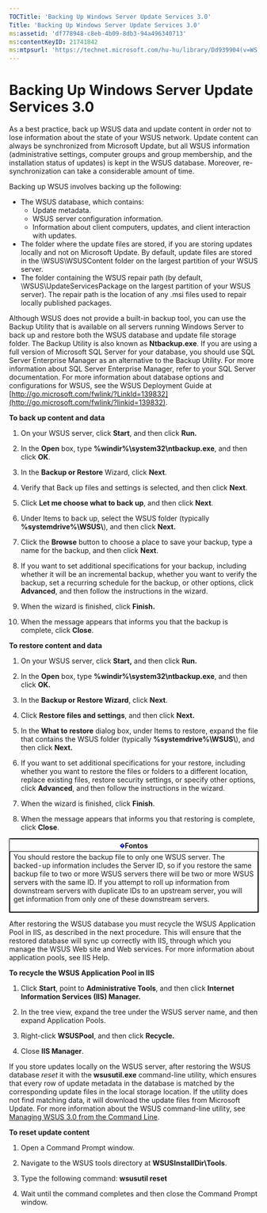 ```yaml
---
TOCTitle: 'Backing Up Windows Server Update Services 3.0'
Title: 'Backing Up Windows Server Update Services 3.0'
ms:assetid: 'df778948-c8eb-4b09-8db3-94a496340713'
ms:contentKeyID: 21741842
ms:mtpsurl: 'https://technet.microsoft.com/hu-hu/library/Dd939904(v=WS.10)'
---
```


Backing Up Windows Server Update Services 3.0
=============================================

As a best practice, back up WSUS data and update content in order not to lose information about the state of your WSUS network. Update content can always be synchronized from Microsoft Update, but all WSUS information (administrative settings, computer groups and group membership, and the installation status of updates) is kept in the WSUS database. Moreover, re-synchronization can take a considerable amount of time.

Backing up WSUS involves backing up the following:

-   The WSUS database, which contains:
    -   Update metadata.
    -   WSUS server configuration information.
    -   Information about client computers, updates, and client interaction with updates.
-   The folder where the update files are stored, if you are storing updates locally and not on Microsoft Update. By default, update files are stored in the \\WSUS\\WSUSContent folder on the largest partition of your WSUS server.
-   The folder containing the WSUS repair path (by default, \\WSUS\\UpdateServicesPackage on the largest partition of your WSUS server). The repair path is the location of any .msi files used to repair locally published packages.

Although WSUS does not provide a built-in backup tool, you can use the Backup Utility that is available on all servers running Windows Server to back up and restore both the WSUS database and update file storage folder. The Backup Utility is also known as **Ntbackup.exe**. If you are using a full version of Microsoft SQL Server for your database, you should use SQL Server Enterprise Manager as an alternative to the Backup Utility. For more information about SQL Server Enterprise Manager, refer to your SQL Server documentation. For more information about database options and configurations for WSUS, see the WSUS Deployment Guide at [http://go.microsoft.com/fwlink/?LinkId=139832](http://go.microsoft.com/fwlink/?linkid=139832).

**To back up content and data**
1.  On your WSUS server, click **Start**, and then click **Run.**

2.  In the **Open** box, type **%windir%\\system32\\ntbackup.exe**, and then click **OK**.

3.  In the **Backup or Restore** Wizard, click **Next**.

4.  Verify that Back up files and settings is selected, and then click **Next**.

5.  Click **Let me choose what to back up**, and then click **Next**.

6.  Under Items to back up, select the WSUS folder (typically **%systemdrive%\\WSUS\\**), and then click **Next.**

7.  Click the **Browse** button to choose a place to save your backup, type a name for the backup, and then click **Next**.

8.  If you want to set additional specifications for your backup, including whether it will be an incremental backup, whether you want to verify the backup, set a recurring schedule for the backup, or other options, click **Advanced**, and then follow the instructions in the wizard.

9.  When the wizard is finished, click **Finish.**

10. When the message appears that informs you that the backup is complete, click **Close**.

**To restore content and data**
1.  On your WSUS server, click **Start,** and then click **Run.**

2.  In the **Open** box, type **%windir%\\system32\\ntbackup.exe**, and then click **OK.**

3.  In the **Backup or Restore Wizard**, click **Next**.

4.  Click **Restore files and settings**, and then click **Next.**

5.  In the **What to restore** dialog box, under Items to restore, expand the file that contains the WSUS folder (typically **%systemdrive%\\WSUS\\**), and then click **Next.**

6.  If you want to set additional specifications for your restore, including whether you want to restore the files or folders to a different location, replace existing files, restore security settings, or specify other options, click **Advanced**, and then follow the instructions in the wizard.

7.  When the wizard is finished, click **Finish**.

8.  When the message appears that informs you that restoring is complete, click **Close**.

<p> </p>
<table style="border:1px solid black;">
<colgroup>
<col width="100%" />
</colgroup>
<thead>
<tr class="header">
<th><img src="images/Dd939904.Important(WS.10).gif" />Fontos</th>
</tr>
</thead>
<tbody>
<tr class="odd">
<td style="border:1px solid black;">You should restore the backup file to only one WSUS server. The backed-up information includes the Server ID, so if you restore the same backup file to two or more WSUS servers there will be two or more WSUS servers with the same ID. If you attempt to roll up information from downstream servers with duplicate IDs to an upstream server, you will get information from only one of these downstream servers.
<p></p>
<p></p></td>
</tr>
</tbody>
</table>
<p> </p>

After restoring the WSUS database you must recycle the WSUS Application Pool in IIS, as described in the next procedure. This will ensure that the restored database will sync up correctly with IIS, through which you manage the WSUS Web site and Web services. For more information about application pools, see IIS Help.

**To recycle the WSUS Application Pool in IIS**
1.  Click **Start**, point to **Administrative Tools**, and then click **Internet Information Services (IIS) Manager.**

2.  In the tree view, expand the tree under the WSUS server name, and then expand Application Pools.

3.  Right-click **WSUSPool**, and then click **Recycle.**

4.  Close **IIS Manager**.

If you store updates locally on the WSUS server, after restoring the WSUS database *reset* it with the **wsusutil.exe** command-line utility, which ensures that every row of update metadata in the database is matched by the corresponding update files in the local storage location. If the utility does not find matching data, it will download the update files from Microsoft Update. For more information about the WSUS command-line utility, see [Managing WSUS 3.0 from the Command Line](https://technet.microsoft.com/4d4b90e9-bbb2-429a-92c9-1e5388240416).

**To reset update content**
1.  Open a Command Prompt window.

2.  Navigate to the WSUS tools directory at **WSUSInstallDir\\Tools**.

3.  Type the following command: **wsusutil reset**

4.  Wait until the command completes and then close the Command Prompt window.
